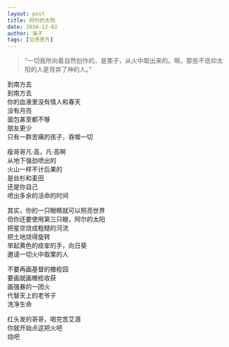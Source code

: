 ```yaml
---
layout: post
title: 阿尔的太阳
date: 2016-12-02
author: 海子
tags: [见贤思齐]
---
```


> “一切我所向着自然创作的，是栗子，从火中取出来的。啊，那些不信仰太阳的人是背弃了神的人。”

到南方去<br>到南方去<br>你的血液里没有情人和春天<br>没有月亮<br>面包甚至都不够<br>朋友更少<br>只有一群苦痛的孩子，吞噬一切<br>

瘦哥哥凡·高，凡·高啊<br>从地下强劲喷出的<br>火山一样不计后果的<br>是丝杉和麦田<br>还是你自己<br>喷出多余的活命的时间<br>

其实，你的一只眼睛就可以照亮世界<br>但你还要使用第三只眼，阿尔的太阳<br>把星空烧成粗糙的河流<br>把土地烧得旋转<br>举起黄色的痉挛的手，向日葵<br>邀请一切火中取栗的人<br>

不要再画基督的橄榄园<br>要画就画橄榄收获<br>画强暴的一团火<br>代替天上的老爷子<br>洗净生命<br>

红头发的哥哥，喝完苦艾酒<br>你就开始点这把火吧<br>烧吧